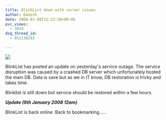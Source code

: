 ```yaml
---
title: BlinkList down with server issues
author: Danesh
date: 2008-01-08T12:23:30+00:00
pvc_views:
  - 3024
dsq_thread_id:
  - 952138293

---
```

[![][1]][2]

BlinkList has posted an update on yesterday's service outage. The service disruption was caused by a crashed DB server which unfortunately hosted the main DB. Data is save but as we in IT know, DB restoration is tricky and takes time.

Blinklist is still down but service should be restored within a few hours.

**_Update (9th January 2008 12am)_**

BlinkList is back online. Back to bookmarking&#8230;..

 [1]: http://img244.imageshack.us/img244/4701/blinklistsmallxh1.png
 [2]: http://img244.imageshack.us/img244/9563/blinklistmx6.png